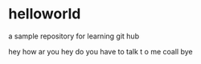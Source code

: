 # helloworld
a sample repository for learning git hub

hey how ar you hey do you have to talk t o me coall bye
